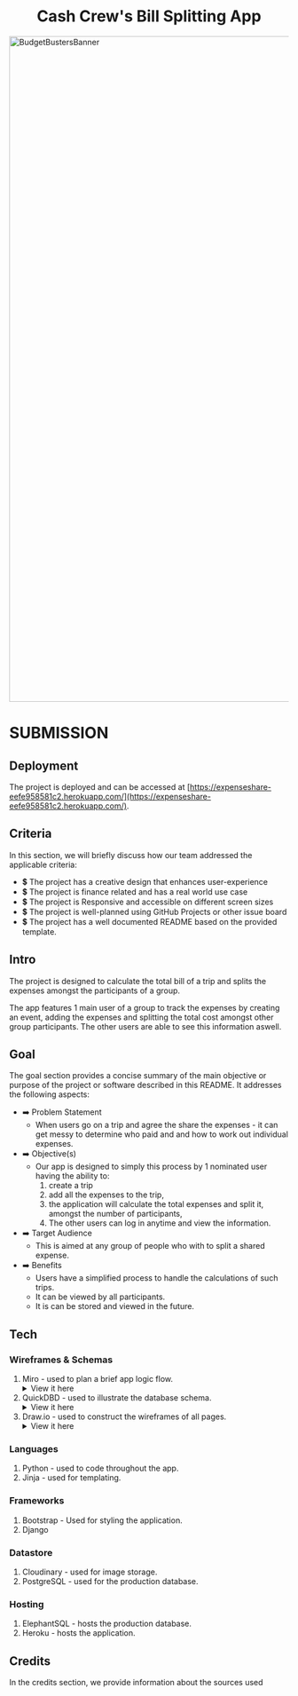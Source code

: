 
<h1 align="center">
    <strong> Cash Crew's Bill Splitting App </strong>
</h1>


<img src="https://res.cloudinary.com/djdefbnij/image/upload/v1705314715/Hackathons/Screenshot_2024-01-15_at_10.27.38_rc7lor.png" alt="BudgetBustersBanner" width="1200"/>


# SUBMISSION
## Deployment

The project is deployed and can be accessed at [https://expenseshare-eefe958581c2.herokuapp.com/](https://expenseshare-eefe958581c2.herokuapp.com/).

## Criteria
In this section, we will briefly discuss how our team addressed the applicable criteria:

- 💲 The project has a creative design that enhances user-experience
- 💲 The project is finance related and has a real world use case
- 💲 The project is Responsive and accessible on different screen sizes
- 💲 The project is well-planned using GitHub Projects or other issue board
- 💲 The project has a well documented README based on the provided template.


## Intro
The project is designed to calculate the total bill of a trip and splits the expenses amongst the participants of a group.

The app features 1 main user of a group to track the expenses by creating an event, adding the expenses and splitting the total cost amongst other group participants. The other users are able to see this information aswell.

## Goal
The goal section provides a concise summary of the main objective or purpose of the project or software described in this README. It addresses the following aspects:

- ➡️ Problem Statement
    * When users go on a trip and agree the share the expenses - it can get messy to determine who paid and and how to work out individual expenses.
- ➡️ Objective(s)
    * Our app is designed to simply this process by 1 nominated user having the ability to:
        1. create a trip
        2. add all the expenses to the trip,
        3. the application will calculate the total expenses and split it, amongst the number of participants,
        4. The other users can log in anytime and view the information. 
- ➡️ Target Audience
    * This is aimed at any group of people who with to split a shared expense.
- ➡️ Benefits
    * Users have a simplified process to handle the calculations of such trips.
    * It can be viewed by all participants.
    * It is can be stored and viewed in the future.

## Tech
### Wireframes & Schemas
1. Miro - used to plan a brief app logic flow.
    <details>
        <summary>View it here</summary>
        <img src="" alt="Logic Board">
    </details>
2. QuickDBD - used to illustrate the database schema.
    <details>
        <summary>View it here</summary>
        <img src="" alt="Database Schema">
    </details>
3. Draw.io - used to construct the wireframes of all pages.
    <details>
        <summary>View it here</summary>
        <img src="" alt="Wireframes">
    </details>

### Languages
1. Python - used to code throughout the app.
2. Jinja - used for templating.

### Frameworks
1. Bootstrap - Used for styling the application.
2. Django

### Datastore
1. Cloudinary - used for image storage.
2. PostgreSQL - used for the production database.

### Hosting
1. ElephantSQL - hosts the production database.
2. Heroku - hosts the application.


## Credits
In the credits section, we provide information about the sources used